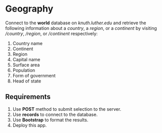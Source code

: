 # Geography

Connect to the **world** database on *knuth.luther.edu* and retrieve the following information about a *country*, a *region*, or a *continent* by visiting */country*, */region*, or */continent* respectively:

1. Country name
2. Continent
3. Region
4. Capital name
5. Surface area
6. Population
7. Form of government
8. Head of state

## Requirements

1. Use **POST** method to submit selection to the server.
2. Use **records** to connect to the database.
3. Use **Bootstrap** to format the results.
4. Deploy this app.
